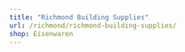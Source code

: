 ```yaml
---
title: "Richmond Building Supplies"
url: /richmond/richmond-building-supplies/
shop: Eisenwaren
---
```

